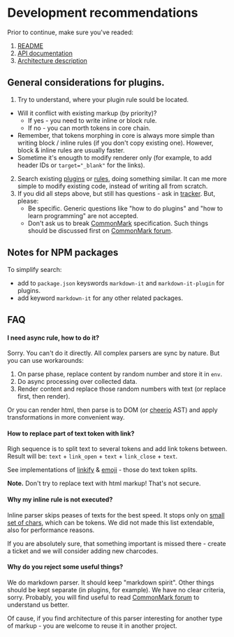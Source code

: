 # Development recommendations

Prior to continue, make sure you've readed:

1. [README](https://github.com/markdown-it/markdown-it#markdown-it)
2. [API documentation](https://markdown-it.github.io/markdown-it/)
3. [Architecture description](architecture.md)


## General considerations for plugins.

1. Try to understand, where your plugin rule sould be located.
  - Will it conflict with existing markup (by priority)?
    - If yes - you need to write inline or block rule.
    - If no - you can morth tokens in core chain.
  - Remember, that tokens morphing in core is always more simple than writing
    block / inline rules (if you don't copy existing one). However,
    block & inline rules are usually faster.
  - Sometime it's enougth to modify renderer only (for example, to add
    header IDs or `target="_blank"` for the links).
2. Search existing
   [plugins](https://www.npmjs.org/browse/keyword/markdown-it-plugin)
   or [rules](https://github.com/markdown-it/markdown-it/tree/master/lib),
   doing something similar. It can me more simple to modify existing code,
   instead of writing all from scratch.
3. If you did all steps above, but still has questions - ask in
   [tracker](https://github.com/markdown-it/markdown-it/issues). But, please:
   - Be specific. Generic questions like "how to do plugins" and
     "how to learn programming" are not accepted.
   - Don't ask us to break [CommonMark](http://commonmark.org/) specification.
     Such things should be discussed first on [CommonMark forum](http://talk.commonmark.org/).


## Notes for NPM packages

To simplify search:

- add to `package.json` keyswords `markdown-it` and `markdown-it-plugin` for plugins.
- add keyword `markdown-it` for any other related packages.


## FAQ


#### I need async rule, how to do it?

Sorry. You can't do it directly. All complex parsers are sync by nature. But you
can use workarounds:

1. On parse phase, replace content by random number and store it in `env`.
2. Do async processing over collected data.
3. Render content and replace those random numbers with text
   (or replace first, then render).

Or you can render html, then parse is to DOM (or
[cheerio](https://github.com/cheeriojs/cheerio) AST) and apply transformations
in more convenient way.


#### How to replace part of text token with link?

Righ sequence is to split text to several tokens and add link tokens between.
Result will be: `text` + `link_open` + `text` + `link_close` + `text`.

See implementations of [linkify](https://github.com/markdown-it/markdown-it/blob/master/lib/rules_core/linkify.js) & [emoji](https://github.com/markdown-it/markdown-it-emoji/blob/master/lib/replace.js) - those do text token splits.

__Note.__ Don't try to replace text with html markup! That's not secure.


#### Why my inline rule is not executed?

Inline parser skips peases of texts for the best speed. It stops only on [small set of chars](https://github.com/markdown-it/markdown-it/blob/master/lib/rules_inline/text.js), which can be tokens. We did not made this list extendable, also for performance reasons.

If you are absolutely sure, that something important is missed there - create a
ticket and we will consider adding new charcodes.


#### Why do you reject some useful things?

We do markdown parser. It should keep "markdown spirit". Other things should
be kept separate (in plugins, for example). We have no clear criteria, sorry.
Probably, you will find useful to read [CommonMark forum](http://talk.commonmark.org/) to understand us better.

Of cause, if you find architecture of this parser interesting for another type
of markup - you are welcome to reuse it in another project.

